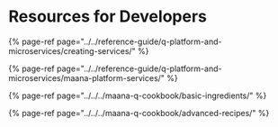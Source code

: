 # Resources for Developers



{% page-ref page="../../reference-guide/q-platform-and-microservices/creating-services/" %}

{% page-ref page="../../reference-guide/q-platform-and-microservices/maana-platform-services/" %}



{% page-ref page="../../../maana-q-cookbook/basic-ingredients/" %}

{% page-ref page="../../../maana-q-cookbook/advanced-recipes/" %}


